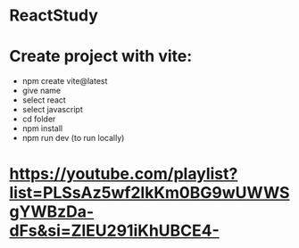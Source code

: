 # ReactStudy

# Create project with vite:

- npm create vite@latest
- give name
- select react
- select javascript
- cd folder
- npm install
- npm run dev (to run locally)

# https://youtube.com/playlist?list=PLSsAz5wf2lkKm0BG9wUWWSgYWBzDa-dFs&si=ZlEU291iKhUBCE4-

